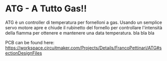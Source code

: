 # ATG - A Tutto Gas!!
ATG è un controller di temperatura per fornelloni a gas.
Usando un semplice servo motore apre e chiude il rubinetto del fornello
per controllare l'intensità della fiamma per ottenere e mantenere una data temperatura.
bla bla bla

PCB can be found here: https://workspace.circuitmaker.com/Projects/Details/FrancoPettinari/ATG#sectionDesignFiles
